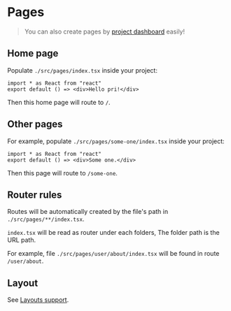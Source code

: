 # Pages

> You can also create pages by [project dashboard](features/project-dashboard) easily!

## Home page

Populate `./src/pages/index.tsx` inside your project:

```tsx
import * as React from "react"
export default () => <div>Hello pri!</div>
```

Then this home page will route to `/`.

## Other pages

For example, populate `./src/pages/some-one/index.tsx` inside your project:

```tsx
import * as React from "react"
export default () => <div>Some one.</div>
```

Then this page will route to `/some-one`.

## Router rules

Routes will be automatically created by the file's path in `./src/pages/**/index.tsx`.

`index.tsx` will be read as router under each folders, The folder path is the URL path.

For example, file `./src/pages/user/about/index.tsx` will be found in route `/user/about`.

## Layout

See [Layouts support](layout-support).
